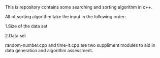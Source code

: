 This is repository contains some searching and sorting algorithm in c++.

All of sorting algorithm take the input in the following order:

1.Size of the data set

2.Data set

random-number.cpp and time-it.cpp are two suppliment modules to aid in data generation and algorithm assessment.

